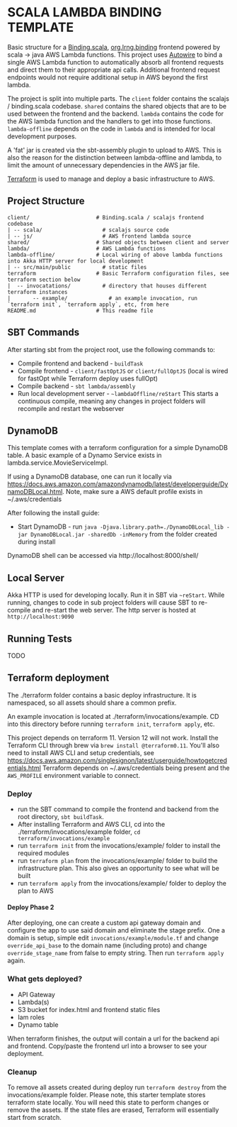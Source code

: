 # SCALA LAMBDA BINDING TEMPLATE
Basic structure for a [Binding.scala](https://github.com/ThoughtWorksInc/Binding.scala), [org.lrng.binding](https://github.com/GlasslabGames/html.scala) frontend powered by scala -> java AWS Lambda functions.
This project uses [Autowire](https://github.com/lihaoyi/autowire) to bind a single AWS Lambda function to automatically absorb all frontend requests and direct
them to their appropriate api calls. Additional frontend request endpoints would not require additional setup in AWS beyond the first lambda.

The project is split into multiple parts. The `client` folder contains the scalajs / binding.scala codebase. 
`shared` contains the shared objects that are to be used between the frontend and the backend. `lambda` contains the code for the 
AWS lambda function and the handlers to get into those functions. `lambda-offline` depends on the code in `lambda` and is intended for
local development purposes.

A 'fat' jar is created via the sbt-assembly plugin to upload to AWS. This is also the reason for the distinction between lambda-offline and lambda,
to limit the amount of unnecessary dependencies in the AWS jar file.

[Terraform](https://www.terraform.io/docs/index.html) is used to manage and deploy a basic infrastructure to AWS.

## Project Structure
    client/                     # Binding.scala / scalajs frontend codebase
    | -- scala/                   # scalajs source code
    | -- js/                      # AWS frontend lambda source
    shared/                     # Shared objects between client and server
    lambda/                     # AWS Lambda functions
    lambda-offline/             # Local wiring of above lambda functions into Akka HTTP server for local development
    | -- src/main/public          # static files
    terraform                   # Basic Terraform configuration files, see terraform section below
    |  -- invocatations/          # directory that houses different terraform instances
    |       -- example/             # an example invocation, run `terraform init`, `terraform apply`, etc, from here 
    README.md                   # This readme file 

## SBT Commands
After starting sbt from the project root, use the following commands to:
- Compile frontend and backend  - `buildTask`
- Compile frontend              - `client/fastOptJS` or `client/fullOptJS` 
                                  (local is wired for fastOpt while Terraform deploy uses fullOpt)
- Compile backend               - `sbt lambda/assembly`
- Run local development server  - `~lambdaOffline/reStart` 
                                  This starts a continuous compile, meaning any changes in project folders will recompile and restart the webserver

## DynamoDB
This template comes with a terraform configuration for a simple DynamoDB table. A basic example of a Dynamo Service exists in lambda.service.MovieServiceImpl.

If using a DynamoDB database, one can run it locally via https://docs.aws.amazon.com/amazondynamodb/latest/developerguide/DynamoDBLocal.html.
Note, make sure a AWS default profile exists in ~/.aws/credentials

After following the install guide:
- Start DynamoDB - run `java -Djava.library.path=./DynamoDBLocal_lib -jar DynamoDBLocal.jar -sharedDb -inMemory` from the folder created during install

DynamoDB shell can be accessed via http://localhost:8000/shell/

## Local Server
Akka HTTP is used for developing locally. Run it in SBT via `~reStart`. While running, changes to code in sub project folders will cause 
SBT to re-compile and re-start the web server. The http server is hosted at `http://localhost:9090`

## Running Tests
TODO

## Terraform deployment
The ./terraform folder contains a basic deploy infrastructure. It is namespaced, so all assets should share a common prefix.

An example invocation is located at ./terraform/invocations/example. CD into this directory before running `terraform init`, `terraform apply`, etc. 

This project depends on terraform 11. Version 12 will not work. Install the Terraform CLI through brew via `brew install @terraform0.11`. 
You'll also need to install AWS CLI and setup credentials, see https://docs.aws.amazon.com/singlesignon/latest/userguide/howtogetcredentials.html
Terraform depends on ~/.aws/credentials being present and the `AWS_PROFILE` environment variable to connect. 

### Deploy
- run the SBT command to compile the frontend and backend from the root directory, `sbt buildTask`.
- After installing Terraform and AWS CLI, cd into the ./terraform/invocations/example folder, `cd terraform/invocations/example`
- run `terraform init` from the invocations/example/ folder to install the required modules
- run `terraform plan` from the invocations/example/ folder to build the infrastructure plan. This also gives an opportunity to see what will be built
- run `terraform apply` from the invocations/example/ folder to deploy the plan to AWS

#### Deploy Phase 2
After deploying, one can create a custom api gateway domain and configure the app to use said domain and eliminate the stage prefix. One a domain is setup, 
simple edit `invocations/example/module.tf` and change `override_api_base` to the domain name (including proto) and change `override_stage_name` from false to empty string.
Then run `terraform apply` again. 

### What gets deployed?
- API Gateway
- Lambda(s)
- S3 bucket for index.html and frontend static files
- Iam roles
- Dynamo table

When terraform finishes, the output will contain a url for the backend api and frontend. Copy/paste the frontend url into a browser to see your deployment.

### Cleanup
To remove all assets created during deploy run `terraform destroy` from the invocations/example folder. Please note, this starter template stores terraform state locally.
You will need this state to perform changes or remove the assets. If the state files are erased, Terraform will essentially start from scratch. 

